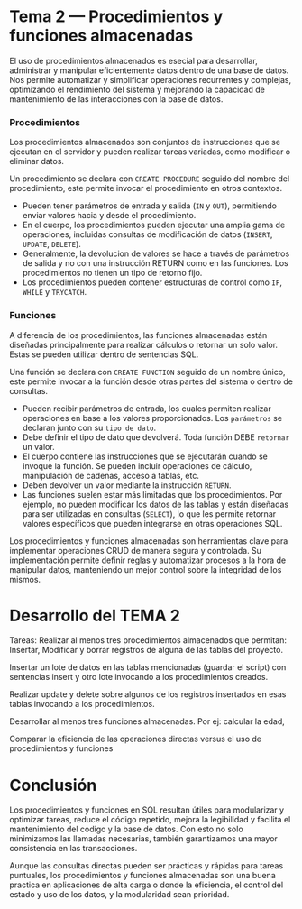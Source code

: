 # Tema 2 — Procedimientos y funciones almacenadas
El uso de procedimientos almacenados es esecial para desarrollar, administrar y manipular eficientemente datos dentro de una base de datos. Nos permite automatizar y simplificar operaciones recurrentes y complejas, optimizando el rendimiento del sistema y mejorando la capacidad de mantenimiento de las interacciones con la base de datos.

### Procedimientos
Los procedimientos almacenados son conjuntos de instrucciones que se ejecutan en el servidor y pueden realizar tareas variadas, como modificar o eliminar datos.

Un procedimiento se declara con `CREATE PROCEDURE` seguido del nombre del procedimiento, este permite invocar el procedimiento en otros contextos. 
- Pueden tener parámetros de entrada y salida (`IN` y `OUT`), permitiendo enviar valores hacia y desde el procedimiento.
- En el cuerpo, los procedimientos pueden ejecutar una amplia gama de operaciones, incluidas consultas de modificación de datos (`INSERT`, `UPDATE`, `DELETE`).
- Generalmente, la devolucion de valores se hace a través de parámetros de salida y no con una instrucción RETURN como en las funciones. Los procedimientos no tienen un tipo de retorno fijo.
- Los procedimientos pueden contener estructuras de control como `IF`, `WHILE` y `TRYCATCH`.

### Funciones
A diferencia de los procedimientos, las funciones almacenadas están diseñadas principalmente para realizar cálculos o retornar un solo valor. Estas se pueden utilizar dentro de sentencias SQL.

Una función se declara con `CREATE FUNCTION` seguido de un nombre único, este permite invocar a la función desde otras partes del sistema o dentro de consultas.
- Pueden recibir parámetros de entrada, los cuales permiten realizar operaciones en base a los valores proporcionados. Los `parámetros` se declaran junto con su `tipo de dato`.
- Debe definir el tipo de dato que devolverá. Toda función DEBE `retornar` un valor.
- El cuerpo contiene las instrucciones que se ejecutarán cuando se invoque la función. Se pueden incluir operaciones de cálculo, manipulación de cadenas, acceso a tablas, etc.
- Deben devolver un valor mediante la instrucción `RETURN`.
- Las funciones suelen estar más limitadas que los procedimientos. Por ejemplo, no pueden modificar los datos de las tablas y están diseñadas para ser utilizadas en consultas (`SELECT`), lo que les permite retornar valores específicos que pueden integrarse en otras operaciones SQL.

Los procedimientos y funciones almacenadas son herramientas clave para implementar operaciones CRUD de manera segura y controlada. Su implementación permite definir reglas y automatizar procesos a la hora de manipular datos, manteniendo un mejor control sobre la integridad de los mismos.

# Desarrollo del TEMA 2

Tareas: 
Realizar al menos tres procedimientos almacenados que permitan: Insertar, Modificar y borrar registros de alguna de las tablas del proyecto.

Insertar un lote de datos en las tablas mencionadas (guardar el script) con sentencias insert y otro lote invocando a los procedimientos creados.

Realizar  update y delete sobre  algunos de los registros insertados  en esas tablas invocando a los procedimientos. 

Desarrollar al menos tres funciones almacenadas. Por ej: calcular la edad, 

Comparar la eficiencia de las operaciones directas versus el uso de procedimientos y funciones

# Conclusión
Los procedimientos y funciones en SQL resultan útiles para modularizar y optimizar tareas, reduce el código repetido, mejora la legibilidad y facilita el mantenimiento del codigo y la base de datos. Con esto no solo minimizamos las llamadas necesarias, también garantizamos una mayor consistencia en las transacciones.

Aunque las consultas directas pueden ser prácticas y rápidas para tareas puntuales, los procedimientos y funciones almacenadas son una buena practica en aplicaciones de alta carga o donde la eficiencia, el control del estado y uso de los datos, y la modularidad sean prioridad.

